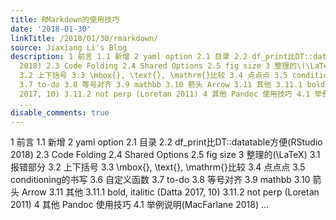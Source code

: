 ```yaml
---
title: RMarkdown的使用技巧
date: '2018-01-30'
linkTitle: /2018/01/30/rmarkdown/
source: Jiaxiang Li's Blog
description: 1 前言 1.1 新增 2 yaml option 2.1 目录 2.2 df_print比DT::datatable方便(RStudio
  2018) 2.3 Code Folding 2.4 Shared Options 2.5 fig size 3 整理的\(\LaTeX\) 3.1 报错部分
  3.2 上下括号 3.3 \mbox{}, \text{}, \mathrm{}比较 3.4 点点点 3.5 conditioning的书写 3.6 自定义函数
  3.7 to-do 3.8 等号对齐 3.9 mathbb 3.10 箭头 Arrow 3.11 其他 3.11.1 bold, italitic (Datta
  2017, 10) 3.11.2 not perp (Loretan 2011) 4 其他 Pandoc 使用技巧 4.1 举例说明(MacFarlane 2018)
  ...
disable_comments: true
---
```

1 前言 1.1 新增 2 yaml option 2.1 目录 2.2 df_print比DT::datatable方便(RStudio 2018) 2.3 Code Folding 2.4 Shared Options 2.5 fig size 3 整理的\(\LaTeX\) 3.1 报错部分 3.2 上下括号 3.3 \mbox{}, \text{}, \mathrm{}比较 3.4 点点点 3.5 conditioning的书写 3.6 自定义函数 3.7 to-do 3.8 等号对齐 3.9 mathbb 3.10 箭头 Arrow 3.11 其他 3.11.1 bold, italitic (Datta 2017, 10) 3.11.2 not perp (Loretan 2011) 4 其他 Pandoc 使用技巧 4.1 举例说明(MacFarlane 2018) ...